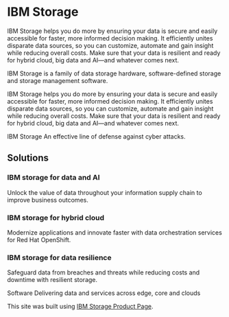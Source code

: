 # IBM Storage
IBM Storage helps you do more by ensuring your data is secure and easily accessible for faster, more informed decision making. 
It efficiently unites disparate data sources, so you can customize, automate and gain insight while reducing overall costs. 
Make sure that your data is resilient and ready for hybrid cloud, big data and AI—and whatever comes next.


IBM Storage is a family of data storage hardware, software-defined storage and storage management software.

IBM Storage helps you do more by ensuring your data is secure and easily accessible for faster, more informed decision making. It efficiently unites disparate data sources, so you can customize, automate and gain insight while reducing overall costs. Make sure that your data is resilient and ready for hybrid cloud, big data and AI—and whatever comes next.

IBM Storage
An effective line of defense against cyber attacks.


## Solutions
### IBM storage for data and AI
Unlock the value of data throughout your information supply chain to improve business outcomes.

### IBM storage for hybrid cloud
Modernize applications and innovate faster with data orchestration services for Red Hat OpenShift.

### IBM storage for data resilience
Safeguard data from breaches and threats while reducing costs and downtime with resilient storage.

Software
Delivering data and services across edge, core and clouds

This site was built using [IBM Storage Product Page](https://www.ibm.com/storage).
